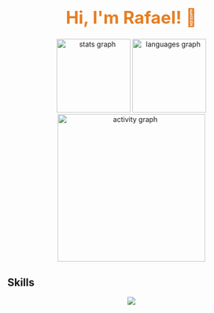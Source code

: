 <div align="center">
  <h1 style="font-size: 2.5em; color: #e67e22;">Hi, I'm Rafael! 👋</h1>
  <img src="https://github-readme-stats.vercel.app/api?username=therappha&show_icons=true&include_all_commits=true&count_private=true&theme=chartreuse-dark&hide_border=true" height="150" alt="stats graph" />
  <img src="https://github-readme-stats.vercel.app/api/top-langs?username=therappha&layout=compact&card_width=320&langs_count=5&theme=chartreuse-dark&hide_border=true" height="150" alt="languages graph" />
  <img src="https://github-readme-activity-graph.vercel.app/graph?username=therappha&radius=16&theme=github-dark&area=true&hide_border=true" height="300" alt="activity graph" />
</div>

## Skills 
<p align="middle">
  <a href="https://skillicons.dev">
    <img src="https://skillicons.dev/icons?i=linux,bash,c,godot,vscode,vim,git,github" />
  </a>
</p>
